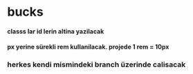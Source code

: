 # bucks

#### classs lar id lerin altina yazilacak

#### px yerine sürekli rem kullanilacak. projede 1 rem = 10px

### herkes kendi mismindeki branch üzerinde calisacak
